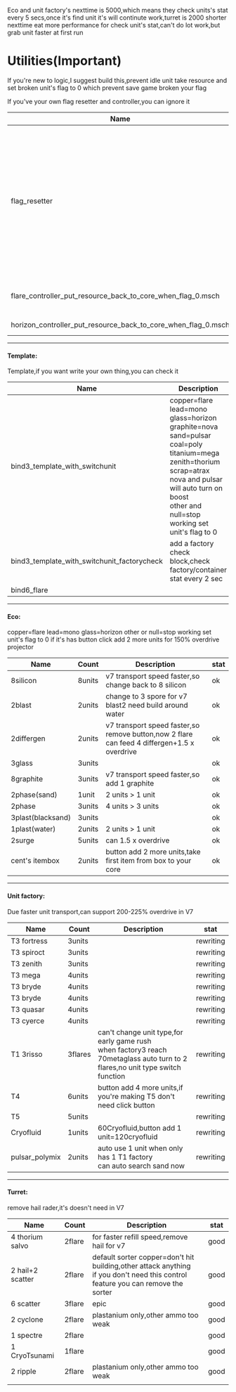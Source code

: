 Eco and unit factory's nexttime is 5000,which means they check units's stat every 5 secs,once it's find unit it's will continute work,turret is 2000
shorter nexttime eat more performance for check unit's stat,can't do lot work,but grab unit faster at first run



# Utilities(Important)

If you're new to logic,I suggest build this,prevent idle unit take resource and set broken unit's flag to 0 which prevent save game broken your flag

If you've your own flag resetter and controller,you can ignore it

| Name                                                         | Description                                                  | stat |
| ------------------------------------------------------------ | ------------------------------------------------------------ | ---- |
| flag_resetter                                                | reset unit has flag but uncontrolled to flag 0 make it can be use again<br />it's doesn't has global resource recycle function  <br />cuz if you let flag 0 + uncontrolled units put resource back to core,but when you try to do that it's already got controlled by this logic <br />so no way to prevent disturb flag 0 zenith/horizon take blast/spore/coal/thorium<br /> | good |
| flare_controller_put_resource_back_to_core_when_flag_0.msch  | flare,flare flag resetter + flag 0 uncontrolled units put resource back to core | good |
| horizon_controller_put_resource_back_to_core_when_flag_0.msch | horizon,sorter for auto search target                        | good |

------

#### Template:

Template,if you want write your own thing,you can check it

| Name                                        | Description                                                  | stat |
| ------------------------------------------- | ------------------------------------------------------------ | ---- |
| bind3_template_with_switchunit              | copper=flare lead=mono glass=horizon <br />graphite=nova sand=pulsar coal=poly titanium=mega<br />zenith=thorium scrap=atrax<br />nova and pulsar will auto turn on boost<br />other and null=stop working set unit's flag to 0 | good |
| bind3_template_with_switchunit_factorycheck | add a factory check block,check factory/container stat every 2 sec | good |
| bind6_flare                                 |                                                              | good |

------------

#### Eco:

copper=flare lead=mono glass=horizon other or null=stop working set unit's flag to 0
if it's has button click add 2 more units for 150% overdrive projector

|  Name | Count | Description | stat |
| ------------ | ------------ |  ------------ |  ------------ |
|  8silicon |  8units |v7 transport speed faster,so change back to 8 silicon|ok|
|  2blast | 2units |change to 3 spore for v7<br />blast2 need build around water|ok|
|  2differgen | 2units  |v7 transport speed faster,so remove button,now 2 flare can feed 4 differgen+1.5 x overdrive|ok|
|  3glass  | 3units  ||ok|
|  8graphite  | 3units  |v7 transport speed faster,so add 1 graphite|ok|
|  2phase(sand)  | 1unit  | 2 units > 1 unit                                             | ok                                           |
|  2phase  | 3units  |4 units > 3 units|ok|
|  3plast(blacksand)  | 3units  ||ok|
|  1plast(water)  | 2units  |2 units > 1 unit|ok|
|  2surge | 5units |can 1.5 x overdrive|ok|
|  cent's itembox  | 2units  |button add 2 more units,take first item from box to your core|ok|

------------

#### Unit factory:

Due faster unit transport,can support 200-225% overdrive in V7

|  Name | Count | Description | stat |
| ------------ | ------------ |  ------------ |  ------------ |
|T3 fortress|3units||rewriting|
|T3 spiroct|3units||rewriting|
|T3 zenith|3units||rewriting|
|T3 mega|4units||rewriting|
|T3 bryde|4units||rewriting|
|T3 bryde|4units||rewriting|
|T3 quasar|4units||rewriting|
|T3 cyerce|4units||rewriting|
|T1 3risso|3flares|can't change unit type,for early game rush<br />when factory3 reach 70metaglass auto turn to 2 flares,no unit type switch function|rewriting|
|T4|6units|button add 4 more units,if you're making T5 don't need click button|rewriting|
|T5|5units||rewriting|
|Cryofluid|1units|60Cryofluid,button add 1 unit=120cryofluid|rewriting|
|pulsar_polymix|2units|auto use 1 unit when only has 1 T1 factory<br />can auto search sand now|rewriting|
------------

#### Turret:

remove hail rader,it's doesn't need in V7

|  Name | Count | Description | stat |
| ------------ | ------------ |  ------------ |  ------------ |
|4 thorium salvo|2flare|for faster refill speed,remove hail for v7|good|
|2 hail+2 scatter|2flare|default sorter copper=don't hit building,other attack anything<br />if you don't need this control feature you can remove the sorter|good|
|6 scatter|3flare|epic|good|
|2 cyclone|2flare|plastanium only,other ammo too weak|good|
|1 spectre|2flare||good|
|1 CryoTsunami|1flare||good|
|2 ripple|2flare|plastanium only,other ammo too weak|good|
|||||


